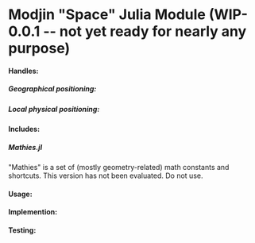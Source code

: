 # Modjin "Space" Julia Module (WIP-0.0.1 -- not yet ready for nearly any purpose)
#### Handles:
##### Geographical positioning:
##### Local physical positioning:
#### Includes:
##### Mathies.jl 
"Mathies" is a set of (mostly geometry-related) math constants and shortcuts. This version has not been evaluated. Do not use.
#### Usage:
#### Implemention:
#### Testing:
